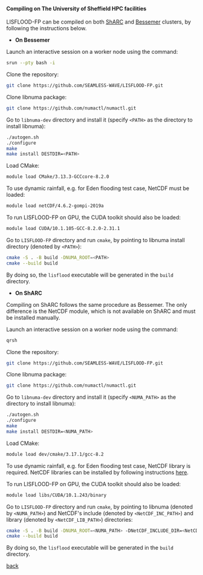 #### Compiling on The University of Sheffield HPC facilities

LISFLOOD-FP can be compiled on both [ShARC](https://docs.hpc.shef.ac.uk/en/latest/sharc/index.html) and [Bessemer](https://docs.hpc.shef.ac.uk/en/latest/bessemer/index.html) clusters, by following the instructions below.

- **On Bessemer**

Launch an interactive session on a worker node using the command:

````bash
srun --pty bash -i
````

Clone the repository: 

````bash
git clone https://github.com/SEAMLESS-WAVE/LISFLOOD-FP.git
````

Clone libnuma package:

````bash
git clone https://github.com/numactl/numactl.git
````

Go to `libnuma-dev` directory and install it (specify `<PATH>` as the directory to install libnuma):

````bash
./autogen.sh
./configure
make
make install DESTDIR=<PATH>
````

Load CMake:

````bash
module load CMake/3.13.3-GCCcore-8.2.0
````

To use dynamic rainfall, e.g. for Eden flooding test case, NetCDF must be loaded:

````bash
module load netCDF/4.6.2-gompi-2019a
````

To run LISFLOOD-FP on GPU, the CUDA toolkit should also be loaded:

````bash
module load CUDA/10.1.105-GCC-8.2.0-2.31.1 
````

Go to `LISFLOOD-FP` directory and run `cmake`, by pointing to libnuma install directory (denoted by `<PATH>`):

````bash
cmake -S . -B build -DNUMA_ROOT=<PATH>
cmake --build build
````

By doing so, the `lisflood` executable will be generated in the `build` directory.

- **On ShARC**

Compiling on ShARC follows the same procedure as Bessemer. The only difference is the NetCDF module, which is not available on ShARC and must be installed manually.

Launch an interactive session on a worker node using the command:

````bash
qrsh
````

Clone the repository: 

````bash
git clone https://github.com/SEAMLESS-WAVE/LISFLOOD-FP.git
````

Clone libnuma package:

````bash
git clone https://github.com/numactl/numactl.git
````

Go to `libnuma-dev` directory and install it (specify `<NUMA_PATH>` as the directory to install libnuma):

````bash
./autogen.sh
./configure
make
make install DESTDIR=<NUMA_PATH>
````

Load CMake:

````bash
module load dev/cmake/3.17.1/gcc-8.2
````

To use dynamic rainfall, e.g. for Eden flooding test case, NetCDF library is required. NetCDF libraries can be installed by following instructions [here](https://www.unidata.ucar.edu/software/netcdf/docs/getting_and_building_netcdf.html).

To run LISFLOOD-FP on GPU, the CUDA toolkit should also be loaded:

````bash
module load libs/CUDA/10.1.243/binary 
````

Go to `LISFLOOD-FP` directory and run `cmake`, by pointing to libnuma (denoted by `<NUMA_PATH>`) and NetCDF's include (denoted by `<NetCDF_INC_PATH>`) and library (denoted by `<NetCDF_LIB_PATH>`) directories:

````bash
cmake -S . -B build -DNUMA_ROOT=<NUMA_PATH> -DNetCDF_INCLUDE_DIR=<NetCDF_INC_PATH> -DNetCDF_LIBRARY=<NetCDF_LIB_PATH> 
cmake --build build
````

By doing so, the `lisflood` executable will be generated in the `build` directory.

[back](/LISFLOOD8.0.md)
